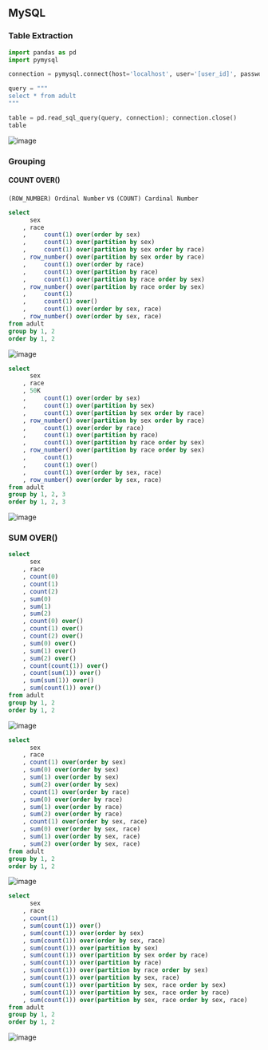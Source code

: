 
## MySQL
### Table Extraction
```python
import pandas as pd
import pymysql

connection = pymysql.connect(host='localhost', user='[user_id]', password='[password]', db='[database]', charset='utf8')

query = """
select * from adult
"""

table = pd.read_sql_query(query, connection); connection.close()
table
```
![image](https://user-images.githubusercontent.com/56889151/155865692-981285c1-553c-46eb-9ea4-7fcd6204c6de.png)


### Grouping
#### COUNT OVER()
`(ROW_NUMBER) Ordinal Number` vs `(COUNT) Cardinal Number`
```sql
select 
      sex
    , race
    ,     count(1) over(order by sex)
    ,     count(1) over(partition by sex)
    ,     count(1) over(partition by sex order by race)    
    , row_number() over(partition by sex order by race)
    ,     count(1) over(order by race)
    ,     count(1) over(partition by race)
    ,     count(1) over(partition by race order by sex)
    , row_number() over(partition by race order by sex)
    ,     count(1)
    ,     count(1) over()
    ,     count(1) over(order by sex, race)
    , row_number() over(order by sex, race)    
from adult
group by 1, 2
order by 1, 2
```
![image](https://user-images.githubusercontent.com/56889151/155869978-6043edf2-4f4f-4e24-a011-0d8e862cade0.png)

```sql
select 
      sex
    , race
    , 50K
    ,     count(1) over(order by sex)
    ,     count(1) over(partition by sex)
    ,     count(1) over(partition by sex order by race)    
    , row_number() over(partition by sex order by race)
    ,     count(1) over(order by race)
    ,     count(1) over(partition by race)
    ,     count(1) over(partition by race order by sex)
    , row_number() over(partition by race order by sex)
    ,     count(1)
    ,     count(1) over()
    ,     count(1) over(order by sex, race)
    , row_number() over(order by sex, race)    
from adult
group by 1, 2, 3
order by 1, 2, 3
```
![image](https://user-images.githubusercontent.com/56889151/155870074-b4fee3ac-ea4e-4945-bf87-3fd8b5fdf102.png)

### SUM OVER()
```sql
select 
      sex
    , race
    , count(0)    
    , count(1)
    , count(2)
    , sum(0)
    , sum(1)
    , sum(2)
    , count(0) over()
    , count(1) over()
    , count(2) over()
    , sum(0) over() 
    , sum(1) over()
    , sum(2) over()
    , count(count(1)) over()
    , count(sum(1)) over()
    , sum(sum(1)) over()
    , sum(count(1)) over()
from adult
group by 1, 2
order by 1, 2
```
![image](https://user-images.githubusercontent.com/56889151/155869554-1cc82776-9c86-4e9f-8397-7d101103770e.png)


```sql
select 
      sex
    , race
    , count(1) over(order by sex)
    , sum(0) over(order by sex) 
    , sum(1) over(order by sex)
    , sum(2) over(order by sex)
    , count(1) over(order by race)
    , sum(0) over(order by race) 
    , sum(1) over(order by race)
    , sum(2) over(order by race)
    , count(1) over(order by sex, race)        
    , sum(0) over(order by sex, race)    
    , sum(1) over(order by sex, race)    
    , sum(2) over(order by sex, race)    
from adult
group by 1, 2
order by 1, 2
```
![image](https://user-images.githubusercontent.com/56889151/155869814-8dede706-fc1a-4e8c-b7e3-6a3e26ab5524.png)

```sql
select 
      sex
    , race
    , count(1)
    , sum(count(1)) over()
    , sum(count(1)) over(order by sex)    
    , sum(count(1)) over(order by sex, race)
    , sum(count(1)) over(partition by sex)
    , sum(count(1)) over(partition by sex order by race)
    , sum(count(1)) over(partition by race)
    , sum(count(1)) over(partition by race order by sex)
    , sum(count(1)) over(partition by sex, race)
    , sum(count(1)) over(partition by sex, race order by sex)
    , sum(count(1)) over(partition by sex, race order by race)
    , sum(count(1)) over(partition by sex, race order by sex, race)    
from adult
group by 1, 2
order by 1, 2
```
![image](https://user-images.githubusercontent.com/56889151/155873889-0dcd1494-f4c2-4d2b-9416-8cea14b3d078.png)




